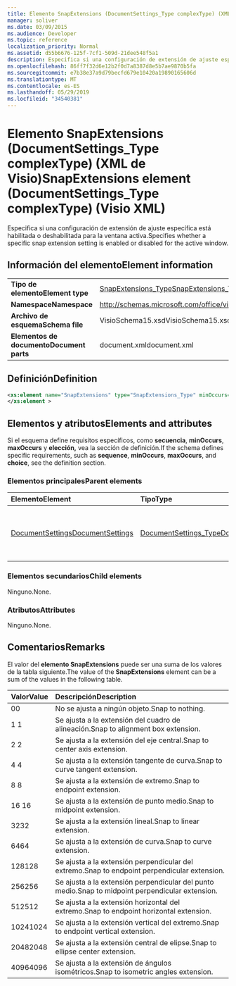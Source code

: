 ```yaml
---
title: Elemento SnapExtensions (DocumentSettings_Type complexType) (XML de Visio)
manager: soliver
ms.date: 03/09/2015
ms.audience: Developer
ms.topic: reference
localization_priority: Normal
ms.assetid: d55b6676-125f-7cf1-509d-21dee548f5a1
description: Especifica si una configuración de extensión de ajuste específica está habilitada o deshabilitada para la ventana activa.
ms.openlocfilehash: 86ff7f32d6e12b2f0d7a8387d8e5b7ae9870b5fa
ms.sourcegitcommit: e7b38e37a9d79becfd679e10420a19890165606d
ms.translationtype: MT
ms.contentlocale: es-ES
ms.lasthandoff: 05/29/2019
ms.locfileid: "34540381"
---
```

# <a name="snapextensions-element-documentsettings_type-complextype-visio-xml"></a><span data-ttu-id="3d195-103">Elemento SnapExtensions (DocumentSettings_Type complexType) (XML de Visio)</span><span class="sxs-lookup"><span data-stu-id="3d195-103">SnapExtensions element (DocumentSettings_Type complexType) (Visio XML)</span></span>

<span data-ttu-id="3d195-104">Especifica si una configuración de extensión de ajuste específica está habilitada o deshabilitada para la ventana activa.</span><span class="sxs-lookup"><span data-stu-id="3d195-104">Specifies whether a specific snap extension setting is enabled or disabled for the active window.</span></span> 
  
## <a name="element-information"></a><span data-ttu-id="3d195-105">Información del elemento</span><span class="sxs-lookup"><span data-stu-id="3d195-105">Element information</span></span>

|||
|:-----|:-----|
|<span data-ttu-id="3d195-106">**Tipo de elemento**</span><span class="sxs-lookup"><span data-stu-id="3d195-106">**Element type**</span></span> <br/> |[<span data-ttu-id="3d195-107">SnapExtensions_Type</span><span class="sxs-lookup"><span data-stu-id="3d195-107">SnapExtensions_Type</span></span>](snapextensions_type-complextypevisio-xml.md) <br/> |
|<span data-ttu-id="3d195-108">**Namespace**</span><span class="sxs-lookup"><span data-stu-id="3d195-108">**Namespace**</span></span> <br/> |http://schemas.microsoft.com/office/visio/2012/main  <br/> |
|<span data-ttu-id="3d195-109">**Archivo de esquema**</span><span class="sxs-lookup"><span data-stu-id="3d195-109">**Schema file**</span></span> <br/> |<span data-ttu-id="3d195-110">VisioSchema15.xsd</span><span class="sxs-lookup"><span data-stu-id="3d195-110">VisioSchema15.xsd</span></span>  <br/> |
|<span data-ttu-id="3d195-111">**Elementos de documento**</span><span class="sxs-lookup"><span data-stu-id="3d195-111">**Document parts**</span></span> <br/> |<span data-ttu-id="3d195-112">document.xml</span><span class="sxs-lookup"><span data-stu-id="3d195-112">document.xml</span></span>  <br/> |
   
## <a name="definition"></a><span data-ttu-id="3d195-113">Definición</span><span class="sxs-lookup"><span data-stu-id="3d195-113">Definition</span></span>

```XML
<xs:element name="SnapExtensions" type="SnapExtensions_Type" minOccurs="0" maxOccurs="1" >
</xs:element >
```

## <a name="elements-and-attributes"></a><span data-ttu-id="3d195-114">Elementos y atributos</span><span class="sxs-lookup"><span data-stu-id="3d195-114">Elements and attributes</span></span>

<span data-ttu-id="3d195-115">Si el esquema define requisitos específicos, como **secuencia**, **minOccurs**, **maxOccurs** y **elección,** vea la sección de definición.</span><span class="sxs-lookup"><span data-stu-id="3d195-115">If the schema defines specific requirements, such as **sequence**, **minOccurs**, **maxOccurs**, and **choice**, see the definition section.</span></span> 
  
### <a name="parent-elements"></a><span data-ttu-id="3d195-116">Elementos principales</span><span class="sxs-lookup"><span data-stu-id="3d195-116">Parent elements</span></span>

|<span data-ttu-id="3d195-117">**Elemento**</span><span class="sxs-lookup"><span data-stu-id="3d195-117">**Element**</span></span>|<span data-ttu-id="3d195-118">**Tipo**</span><span class="sxs-lookup"><span data-stu-id="3d195-118">**Type**</span></span>|<span data-ttu-id="3d195-119">**Descripción**</span><span class="sxs-lookup"><span data-stu-id="3d195-119">**Description**</span></span>|
|:-----|:-----|:-----|
|[<span data-ttu-id="3d195-120">DocumentSettings</span><span class="sxs-lookup"><span data-stu-id="3d195-120">DocumentSettings</span></span>](documentsettings-element-visiodocument_type-complextypevisio-xml.md) <br/> |[<span data-ttu-id="3d195-121">DocumentSettings_Type</span><span class="sxs-lookup"><span data-stu-id="3d195-121">DocumentSettings_Type</span></span>](documentsettings_type-complextypevisio-xml.md) <br/> |<span data-ttu-id="3d195-122">Contiene elementos que especifican la configuración del documento.</span><span class="sxs-lookup"><span data-stu-id="3d195-122">Contains elements that specify document settings.</span></span>  <br/> |
   
### <a name="child-elements"></a><span data-ttu-id="3d195-123">Elementos secundarios</span><span class="sxs-lookup"><span data-stu-id="3d195-123">Child elements</span></span>

<span data-ttu-id="3d195-124">Ninguno.</span><span class="sxs-lookup"><span data-stu-id="3d195-124">None.</span></span>
  
### <a name="attributes"></a><span data-ttu-id="3d195-125">Atributos</span><span class="sxs-lookup"><span data-stu-id="3d195-125">Attributes</span></span>

<span data-ttu-id="3d195-126">Ninguno.</span><span class="sxs-lookup"><span data-stu-id="3d195-126">None.</span></span>
  
## <a name="remarks"></a><span data-ttu-id="3d195-127">Comentarios</span><span class="sxs-lookup"><span data-stu-id="3d195-127">Remarks</span></span>

<span data-ttu-id="3d195-128">El valor del **elemento SnapExtensions** puede ser una suma de los valores de la tabla siguiente.</span><span class="sxs-lookup"><span data-stu-id="3d195-128">The value of the **SnapExtensions** element can be a sum of the values in the following table.</span></span> 
  
|<span data-ttu-id="3d195-129">**Valor**</span><span class="sxs-lookup"><span data-stu-id="3d195-129">**Value**</span></span>|<span data-ttu-id="3d195-130">**Descripción**</span><span class="sxs-lookup"><span data-stu-id="3d195-130">**Description**</span></span>|
|:-----|:-----|
|<span data-ttu-id="3d195-131">0</span><span class="sxs-lookup"><span data-stu-id="3d195-131">0</span></span>  <br/> |<span data-ttu-id="3d195-132">No se ajusta a ningún objeto.</span><span class="sxs-lookup"><span data-stu-id="3d195-132">Snap to nothing.</span></span>  <br/> |
|<span data-ttu-id="3d195-133">1 </span><span class="sxs-lookup"><span data-stu-id="3d195-133">1</span></span>  <br/> |<span data-ttu-id="3d195-134">Se ajusta a la extensión del cuadro de alineación.</span><span class="sxs-lookup"><span data-stu-id="3d195-134">Snap to alignment box extension.</span></span>  <br/> |
|<span data-ttu-id="3d195-135">2 </span><span class="sxs-lookup"><span data-stu-id="3d195-135">2</span></span>  <br/> |<span data-ttu-id="3d195-136">Se ajusta a la extensión del eje central.</span><span class="sxs-lookup"><span data-stu-id="3d195-136">Snap to center axis extension.</span></span>  <br/> |
|<span data-ttu-id="3d195-137">4 </span><span class="sxs-lookup"><span data-stu-id="3d195-137">4</span></span>  <br/> |<span data-ttu-id="3d195-138">Se ajusta a la extensión tangente de curva.</span><span class="sxs-lookup"><span data-stu-id="3d195-138">Snap to curve tangent extension.</span></span>  <br/> |
|<span data-ttu-id="3d195-139">8 </span><span class="sxs-lookup"><span data-stu-id="3d195-139">8</span></span>  <br/> |<span data-ttu-id="3d195-140">Se ajusta a la extensión de extremo.</span><span class="sxs-lookup"><span data-stu-id="3d195-140">Snap to endpoint extension.</span></span>  <br/> |
|<span data-ttu-id="3d195-141">16 </span><span class="sxs-lookup"><span data-stu-id="3d195-141">16</span></span>  <br/> |<span data-ttu-id="3d195-142">Se ajusta a la extensión de punto medio.</span><span class="sxs-lookup"><span data-stu-id="3d195-142">Snap to midpoint extension.</span></span>  <br/> |
|<span data-ttu-id="3d195-143">32</span><span class="sxs-lookup"><span data-stu-id="3d195-143">32</span></span>  <br/> |<span data-ttu-id="3d195-144">Se ajusta a la extensión lineal.</span><span class="sxs-lookup"><span data-stu-id="3d195-144">Snap to linear extension.</span></span>  <br/> |
|<span data-ttu-id="3d195-145">64</span><span class="sxs-lookup"><span data-stu-id="3d195-145">64</span></span>  <br/> |<span data-ttu-id="3d195-146">Se ajusta a la extensión de curva.</span><span class="sxs-lookup"><span data-stu-id="3d195-146">Snap to curve extension.</span></span>  <br/> |
|<span data-ttu-id="3d195-147">128</span><span class="sxs-lookup"><span data-stu-id="3d195-147">128</span></span>  <br/> |<span data-ttu-id="3d195-148">Se ajusta a la extensión perpendicular del extremo.</span><span class="sxs-lookup"><span data-stu-id="3d195-148">Snap to endpoint perpendicular extension.</span></span>  <br/> |
|<span data-ttu-id="3d195-149">256</span><span class="sxs-lookup"><span data-stu-id="3d195-149">256</span></span>  <br/> |<span data-ttu-id="3d195-150">Se ajusta a la extensión perpendicular del punto medio.</span><span class="sxs-lookup"><span data-stu-id="3d195-150">Snap to midpoint perpendicular extension.</span></span>  <br/> |
|<span data-ttu-id="3d195-151">512</span><span class="sxs-lookup"><span data-stu-id="3d195-151">512</span></span>  <br/> |<span data-ttu-id="3d195-152">Se ajusta a la extensión horizontal del extremo.</span><span class="sxs-lookup"><span data-stu-id="3d195-152">Snap to endpoint horizontal extension.</span></span>  <br/> |
|<span data-ttu-id="3d195-153">1024</span><span class="sxs-lookup"><span data-stu-id="3d195-153">1024</span></span>  <br/> |<span data-ttu-id="3d195-154">Se ajusta a la extensión vertical del extremo.</span><span class="sxs-lookup"><span data-stu-id="3d195-154">Snap to endpoint vertical extension.</span></span>  <br/> |
|<span data-ttu-id="3d195-155">2048</span><span class="sxs-lookup"><span data-stu-id="3d195-155">2048</span></span>  <br/> |<span data-ttu-id="3d195-156">Se ajusta a la extensión central de elipse.</span><span class="sxs-lookup"><span data-stu-id="3d195-156">Snap to ellipse center extension.</span></span>  <br/> |
|<span data-ttu-id="3d195-157">4096</span><span class="sxs-lookup"><span data-stu-id="3d195-157">4096</span></span>  <br/> |<span data-ttu-id="3d195-158">Se ajusta a la extensión de ángulos isométricos.</span><span class="sxs-lookup"><span data-stu-id="3d195-158">Snap to isometric angles extension.</span></span>  <br/> |
   

